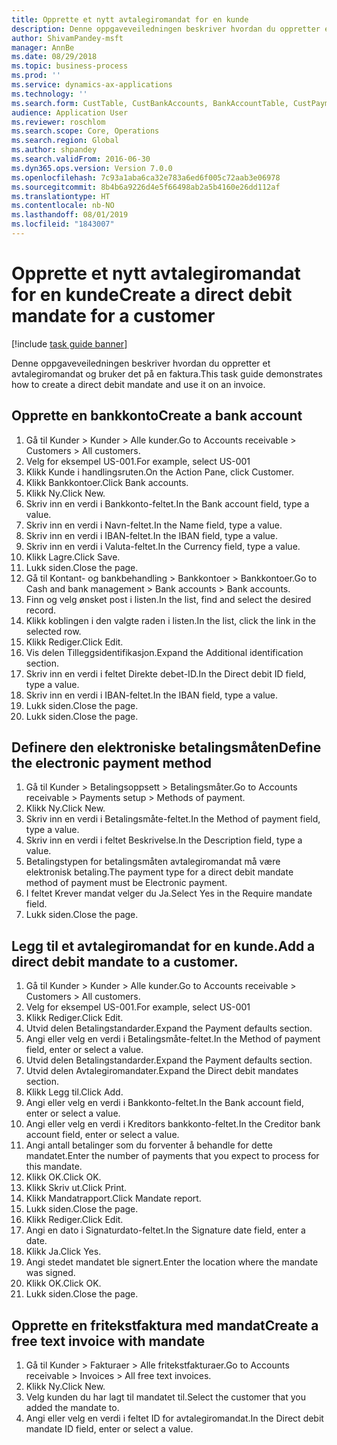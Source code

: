 ```yaml
---
title: Opprette et nytt avtalegiromandat for en kunde
description: Denne oppgaveveiledningen beskriver hvordan du oppretter et avtalegiromandat og bruker det på en faktura.
author: ShivamPandey-msft
manager: AnnBe
ms.date: 08/29/2018
ms.topic: business-process
ms.prod: ''
ms.service: dynamics-ax-applications
ms.technology: ''
ms.search.form: CustTable, CustBankAccounts, BankAccountTable, CustPaymMode, CustDirectDebitMandate, BankAccountTableLookUp, SrsReportViewerForm,  LogisticsAddressCityLookup, CustFreeInvoice, CustTableLookup
audience: Application User
ms.reviewer: roschlom
ms.search.scope: Core, Operations
ms.search.region: Global
ms.author: shpandey
ms.search.validFrom: 2016-06-30
ms.dyn365.ops.version: Version 7.0.0
ms.openlocfilehash: 7c93a1aba6ca32e783a6ed6f005c72aab3e06978
ms.sourcegitcommit: 8b4b6a9226d4e5f66498ab2a5b4160e26dd112af
ms.translationtype: HT
ms.contentlocale: nb-NO
ms.lasthandoff: 08/01/2019
ms.locfileid: "1843007"
---
```

# <a name="create-a-direct-debit-mandate-for-a-customer"></a><span data-ttu-id="996fd-103">Opprette et nytt avtalegiromandat for en kunde</span><span class="sxs-lookup"><span data-stu-id="996fd-103">Create a direct debit mandate for a customer</span></span>

[!include [task guide banner](../../includes/task-guide-banner.md)]

<span data-ttu-id="996fd-104">Denne oppgaveveiledningen beskriver hvordan du oppretter et avtalegiromandat og bruker det på en faktura.</span><span class="sxs-lookup"><span data-stu-id="996fd-104">This task guide demonstrates how to create a direct debit mandate and use it on an invoice.</span></span>


## <a name="create-a-bank-account"></a><span data-ttu-id="996fd-105">Opprette en bankkonto</span><span class="sxs-lookup"><span data-stu-id="996fd-105">Create a bank account</span></span>
1. <span data-ttu-id="996fd-106">Gå til Kunder > Kunder > Alle kunder.</span><span class="sxs-lookup"><span data-stu-id="996fd-106">Go to Accounts receivable > Customers > All customers.</span></span>
2. <span data-ttu-id="996fd-107">Velg for eksempel US-001.</span><span class="sxs-lookup"><span data-stu-id="996fd-107">For example, select US-001</span></span>
3. <span data-ttu-id="996fd-108">Klikk Kunde i handlingsruten.</span><span class="sxs-lookup"><span data-stu-id="996fd-108">On the Action Pane, click Customer.</span></span>
4. <span data-ttu-id="996fd-109">Klikk Bankkontoer.</span><span class="sxs-lookup"><span data-stu-id="996fd-109">Click Bank accounts.</span></span>
5. <span data-ttu-id="996fd-110">Klikk Ny.</span><span class="sxs-lookup"><span data-stu-id="996fd-110">Click New.</span></span>
6. <span data-ttu-id="996fd-111">Skriv inn en verdi i Bankkonto-feltet.</span><span class="sxs-lookup"><span data-stu-id="996fd-111">In the Bank account field, type a value.</span></span>
7. <span data-ttu-id="996fd-112">Skriv inn en verdi i Navn-feltet.</span><span class="sxs-lookup"><span data-stu-id="996fd-112">In the Name field, type a value.</span></span>
8. <span data-ttu-id="996fd-113">Skriv inn en verdi i IBAN-feltet.</span><span class="sxs-lookup"><span data-stu-id="996fd-113">In the IBAN field, type a value.</span></span>
9. <span data-ttu-id="996fd-114">Skriv inn en verdi i Valuta-feltet.</span><span class="sxs-lookup"><span data-stu-id="996fd-114">In the Currency field, type a value.</span></span>
10. <span data-ttu-id="996fd-115">Klikk Lagre.</span><span class="sxs-lookup"><span data-stu-id="996fd-115">Click Save.</span></span>
11. <span data-ttu-id="996fd-116">Lukk siden.</span><span class="sxs-lookup"><span data-stu-id="996fd-116">Close the page.</span></span>
12. <span data-ttu-id="996fd-117">Gå til Kontant- og bankbehandling > Bankkontoer > Bankkontoer.</span><span class="sxs-lookup"><span data-stu-id="996fd-117">Go to Cash and bank management > Bank accounts > Bank accounts.</span></span>
13. <span data-ttu-id="996fd-118">Finn og velg ønsket post i listen.</span><span class="sxs-lookup"><span data-stu-id="996fd-118">In the list, find and select the desired record.</span></span>
14. <span data-ttu-id="996fd-119">Klikk koblingen i den valgte raden i listen.</span><span class="sxs-lookup"><span data-stu-id="996fd-119">In the list, click the link in the selected row.</span></span>
15. <span data-ttu-id="996fd-120">Klikk Rediger.</span><span class="sxs-lookup"><span data-stu-id="996fd-120">Click Edit.</span></span>
16. <span data-ttu-id="996fd-121">Vis delen Tilleggsidentifikasjon.</span><span class="sxs-lookup"><span data-stu-id="996fd-121">Expand the Additional identification section.</span></span>
17. <span data-ttu-id="996fd-122">Skriv inn en verdi i feltet Direkte debet-ID.</span><span class="sxs-lookup"><span data-stu-id="996fd-122">In the Direct debit ID field, type a value.</span></span>
18. <span data-ttu-id="996fd-123">Skriv inn en verdi i IBAN-feltet.</span><span class="sxs-lookup"><span data-stu-id="996fd-123">In the IBAN field, type a value.</span></span>
19. <span data-ttu-id="996fd-124">Lukk siden.</span><span class="sxs-lookup"><span data-stu-id="996fd-124">Close the page.</span></span>
20. <span data-ttu-id="996fd-125">Lukk siden.</span><span class="sxs-lookup"><span data-stu-id="996fd-125">Close the page.</span></span>

## <a name="define-the-electronic-payment-method"></a><span data-ttu-id="996fd-126">Definere den elektroniske betalingsmåten</span><span class="sxs-lookup"><span data-stu-id="996fd-126">Define the electronic payment method</span></span>
1. <span data-ttu-id="996fd-127">Gå til Kunder > Betalingsoppsett > Betalingsmåter.</span><span class="sxs-lookup"><span data-stu-id="996fd-127">Go to Accounts receivable > Payments setup > Methods of payment.</span></span>
2. <span data-ttu-id="996fd-128">Klikk Ny.</span><span class="sxs-lookup"><span data-stu-id="996fd-128">Click New.</span></span>
3. <span data-ttu-id="996fd-129">Skriv inn en verdi i Betalingsmåte-feltet.</span><span class="sxs-lookup"><span data-stu-id="996fd-129">In the Method of payment field, type a value.</span></span>
4. <span data-ttu-id="996fd-130">Skriv inn en verdi i feltet Beskrivelse.</span><span class="sxs-lookup"><span data-stu-id="996fd-130">In the Description field, type a value.</span></span>
5. <span data-ttu-id="996fd-131">Betalingstypen for betalingsmåten avtalegiromandat må være elektronisk betaling.</span><span class="sxs-lookup"><span data-stu-id="996fd-131">The payment type for a direct debit mandate method of payment must be Electronic payment.</span></span>
6. <span data-ttu-id="996fd-132">I feltet Krever mandat velger du Ja.</span><span class="sxs-lookup"><span data-stu-id="996fd-132">Select Yes in the Require mandate field.</span></span>
7. <span data-ttu-id="996fd-133">Lukk siden.</span><span class="sxs-lookup"><span data-stu-id="996fd-133">Close the page.</span></span>

## <a name="add-a-direct-debit-mandate-to-a-customer"></a><span data-ttu-id="996fd-134">Legg til et avtalegiromandat for en kunde.</span><span class="sxs-lookup"><span data-stu-id="996fd-134">Add a direct debit mandate to a customer.</span></span>
1. <span data-ttu-id="996fd-135">Gå til Kunder > Kunder > Alle kunder.</span><span class="sxs-lookup"><span data-stu-id="996fd-135">Go to Accounts receivable > Customers > All customers.</span></span>
2. <span data-ttu-id="996fd-136">Velg for eksempel US-001.</span><span class="sxs-lookup"><span data-stu-id="996fd-136">For example, select US-001</span></span>
3. <span data-ttu-id="996fd-137">Klikk Rediger.</span><span class="sxs-lookup"><span data-stu-id="996fd-137">Click Edit.</span></span>
4. <span data-ttu-id="996fd-138">Utvid delen Betalingstandarder.</span><span class="sxs-lookup"><span data-stu-id="996fd-138">Expand the Payment defaults section.</span></span>
5. <span data-ttu-id="996fd-139">Angi eller velg en verdi i Betalingsmåte-feltet.</span><span class="sxs-lookup"><span data-stu-id="996fd-139">In the Method of payment field, enter or select a value.</span></span>
6. <span data-ttu-id="996fd-140">Utvid delen Betalingstandarder.</span><span class="sxs-lookup"><span data-stu-id="996fd-140">Expand the Payment defaults section.</span></span>
7. <span data-ttu-id="996fd-141">Utvid delen Avtalegiromandater.</span><span class="sxs-lookup"><span data-stu-id="996fd-141">Expand the Direct debit mandates section.</span></span>
8. <span data-ttu-id="996fd-142">Klikk Legg til.</span><span class="sxs-lookup"><span data-stu-id="996fd-142">Click Add.</span></span>
9. <span data-ttu-id="996fd-143">Angi eller velg en verdi i Bankkonto-feltet.</span><span class="sxs-lookup"><span data-stu-id="996fd-143">In the Bank account field, enter or select a value.</span></span>
10. <span data-ttu-id="996fd-144">Angi eller velg en verdi i Kreditors bankkonto-feltet.</span><span class="sxs-lookup"><span data-stu-id="996fd-144">In the Creditor bank account field, enter or select a value.</span></span>
11. <span data-ttu-id="996fd-145">Angi antall betalinger som du forventer å behandle for dette mandatet.</span><span class="sxs-lookup"><span data-stu-id="996fd-145">Enter the number of payments that you expect to process for this mandate.</span></span>
12. <span data-ttu-id="996fd-146">Klikk OK.</span><span class="sxs-lookup"><span data-stu-id="996fd-146">Click OK.</span></span>
13. <span data-ttu-id="996fd-147">Klikk Skriv ut.</span><span class="sxs-lookup"><span data-stu-id="996fd-147">Click Print.</span></span>
14. <span data-ttu-id="996fd-148">Klikk Mandatrapport.</span><span class="sxs-lookup"><span data-stu-id="996fd-148">Click Mandate report.</span></span>
15. <span data-ttu-id="996fd-149">Lukk siden.</span><span class="sxs-lookup"><span data-stu-id="996fd-149">Close the page.</span></span>
16. <span data-ttu-id="996fd-150">Klikk Rediger.</span><span class="sxs-lookup"><span data-stu-id="996fd-150">Click Edit.</span></span>
17. <span data-ttu-id="996fd-151">Angi en dato i Signaturdato-feltet.</span><span class="sxs-lookup"><span data-stu-id="996fd-151">In the Signature date field, enter a date.</span></span>
18. <span data-ttu-id="996fd-152">Klikk Ja.</span><span class="sxs-lookup"><span data-stu-id="996fd-152">Click Yes.</span></span>
19. <span data-ttu-id="996fd-153">Angi stedet mandatet ble signert.</span><span class="sxs-lookup"><span data-stu-id="996fd-153">Enter the location where the mandate was signed.</span></span>
20. <span data-ttu-id="996fd-154">Klikk OK.</span><span class="sxs-lookup"><span data-stu-id="996fd-154">Click OK.</span></span>
21. <span data-ttu-id="996fd-155">Lukk siden.</span><span class="sxs-lookup"><span data-stu-id="996fd-155">Close the page.</span></span>

## <a name="create-a-free-text-invoice-with-mandate"></a><span data-ttu-id="996fd-156">Opprette en fritekstfaktura med mandat</span><span class="sxs-lookup"><span data-stu-id="996fd-156">Create a free text invoice with mandate</span></span>
1. <span data-ttu-id="996fd-157">Gå til Kunder > Fakturaer > Alle fritekstfakturaer.</span><span class="sxs-lookup"><span data-stu-id="996fd-157">Go to Accounts receivable > Invoices > All free text invoices.</span></span>
2. <span data-ttu-id="996fd-158">Klikk Ny.</span><span class="sxs-lookup"><span data-stu-id="996fd-158">Click New.</span></span>
3. <span data-ttu-id="996fd-159">Velg kunden du har lagt til mandatet til.</span><span class="sxs-lookup"><span data-stu-id="996fd-159">Select the customer that you added the mandate to.</span></span>
4. <span data-ttu-id="996fd-160">Angi eller velg en verdi i feltet ID for avtalegiromandat.</span><span class="sxs-lookup"><span data-stu-id="996fd-160">In the Direct debit mandate ID field, enter or select a value.</span></span>

